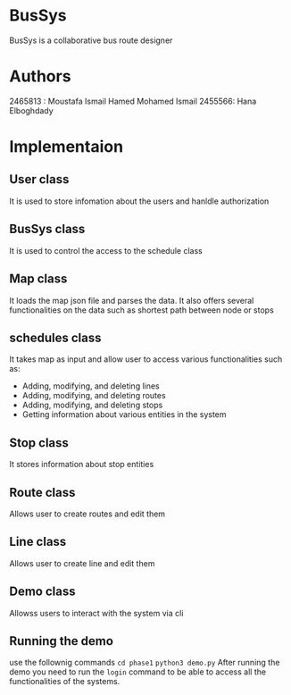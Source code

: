 # BusSys
BusSys is a collaborative bus route designer

# Authors 
2465813 : Moustafa Ismail Hamed Mohamed Ismail
2455566: Hana Elboghdady


# Implementaion

## User class
It is used to store infomation about the users and hanldle authorization 

## BusSys class
It is used to control the access to the schedule class 

## Map class
It loads the map json file and parses the data. It also offers several functionalities on the data such as shortest path between node or stops

## schedules class
It takes map as input and allow user to access various functionalities such as:
* Adding, modifying, and deleting lines
* Adding, modifying, and deleting routes
* Adding, modifying, and deleting stops
* Getting information about various entities in the system

## Stop class
It stores information about stop entities 

## Route class
Allows user to create routes and edit them

## Line class 
Allows user to create line and edit them

## Demo class
Allowss users to interact with the system via cli


## Running the demo
use the follownig commands
`cd phase1` 
`python3 demo.py`
After running the demo you need to run the `login` command to be able to access all the functionalities of the systems.




